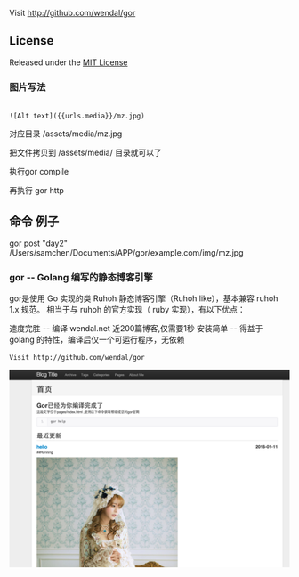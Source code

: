 Visit http://github.com/wendal/gor

## License

Released under the [MIT License](http://www.opensource.org/licenses/MIT)

### 图片写法

```

![Alt text]({{urls.media}}/mz.jpg) 

```

对应目录
/assets/media/mz.jpg

把文件拷贝到 /assets/media/ 目录就可以了

执行gor compile  

再执行 gor http


## 命令 例子
gor post "day2" /Users/samchen/Documents/APP/gor/example.com/img/mz.jpg

### gor -- Golang 编写的静态博客引擎

gor是使用 Go 实现的类 Ruhoh 静态博客引擎（Ruhoh like），基本兼容 ruhoh 1.x 规范。 相当于与 ruhoh 的官方实现（ ruby 实现），有以下优点：

速度完胜 -- 编译 wendal.net 近200篇博客,仅需要1秒
安装简单 -- 得益于 golang 的特性，编译后仅一个可运行程序，无依赖  

```
Visit http://github.com/wendal/gor

```


![Alt text](images/example.png) 